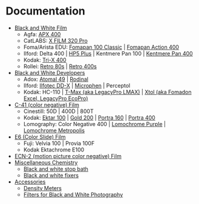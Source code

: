 # Documentation

* [Black and White Film](./bw_film/)
  * Agfa: [APX 400](./bw_film/agfa_apx_400.md)
  * CatLABS: [X FILM 320 Pro](./bw_film/catlabs_x_film_320.md)
  * Foma/Arista EDU: [Fomapan 100 Classic](./bw_film/foma_fomapan_100.md) | [Fomapan Action 400](./bw_film/foma_fomapan_400.md)
  * Ilford: Delta 400 | [HP5 Plus](./bw_film/ilford_hp5.md) | Kentmere Pan 100 | [Kentmere Pan 400](./bw_film/ilford_kentmere_pan_400.md)
  * Kodak: [Tri-X 400](./bw_film/kodak_tri-x.md)
  * Rollei: [Retro 80s](./bw_film/rollei_retro_80s.md) | [Retro 400s](./bw_film/rollei_retro_400s.md)
* [Black and White Developers](./bw_developers/)
  * Adox: [Atomal 49](./bw_developers/adox_atomal_49.md) | [Rodinal](./bw_developers/adox_rodinal.md)
  * Ilford: [Ilfotec DD-X](./bw_developers/ilford_ilfotec_ddx.md) | [Microphen](./bw_developers/ilford_microphen.md) | Perceptol
  * Kodak: HC-110 | [T-Max (aka LegacyPro LMAX)](./bw_developers/kodak_tmax.md) | [Xtol (aka Fomadon Excel, LegacyPro EcoPro)](./bw_developers/kodak_xtol.md)
* [C-41 (color negative) Film](./c41_film/)
  * Cinestill: 50D | 400D | 800T
  * Kodak: [Ektar 100](./c41_film/kodak_ektar_100.md) | [Gold 200](./c41_film/kodak_gold_200.md) | [Portra 160](./c41_film/kodak_portra_160.md) | [Portra 400](./c41_film/kodak_portra_400.md)
  * Lomography: Color Negative 400 | [Lomochrome Purple](./c41_film/lomography_lomochrome_purple.md) | [Lomochrome Metropolis](./c41_film/lomography_lomochrome_metropolis.md)
* [E6 (Color Slide) Film](./e6_film/)
  * Fuji: Velvia 100 | Provia 100F
  * Kodak Ektachrome E100
* [ECN-2 (motion picture color negative) Film](./ecn-2_film/)
* [Miscellaneous Chemistry](./misc_chemistry/)
  * [Black and white stop bath](./misc_chemistry/bw_stop_bath.md)
  * [Black and white fixers](./misc_chemistry/bw_fixers.md)
* [Accessories](./accessories/)
  * [Density Meters](./accessories/density_meters.md)
  * [Filters for Black and White Photography](./accessories/bw_filters.md)
